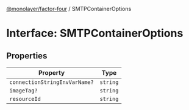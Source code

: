 [@monolayer/factor-four](../globals.md) / SMTPContainerOptions

# Interface: SMTPContainerOptions

## Properties

| Property | Type |
| ------ | ------ |
| `connectionStringEnvVarName?` | `string` |
| `imageTag?` | `string` |
| `resourceId` | `string` |
